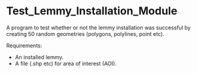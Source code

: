 # Test_Lemmy_Installation_Module
A program to test whether or not the lemmy installation was successful by creating 50 random geometries (polygons, polylines, point etc).

Requirements:
* An installed lemmy.
* A file (.shp etc) for area of interest (AOI).
